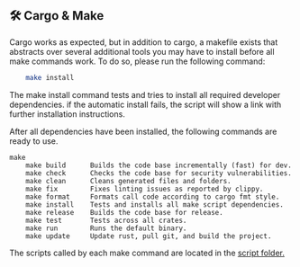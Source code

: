 ## 🛠️ Cargo & Make

Cargo works as expected, but in addition to cargo, a makefile exists
that abstracts over several additional tools you may have to install
before all make commands work. To do so, please run the following command:

```bash 
    make install
```

The make install command tests and tries to install all required developer dependencies.
if the automatic install fails, the script will show a link with further installation instructions.

After all dependencies have been installed, the following commands are ready to use.

```text 
make
    make build   	Builds the code base incrementally (fast) for dev.
    make check   	Checks the code base for security vulnerabilities.
    make clean   	Cleans generated files and folders.
    make fix   		Fixes linting issues as reported by clippy.
    make format   	Formats call code according to cargo fmt style.
    make install   	Tests and installs all make script dependencies.
    make release   	Builds the code base for release.
    make test   	Tests across all crates.
    make run   		Runs the default binary.
    make update   	Update rust, pull git, and build the project.
```

The scripts called by each make command are located in the [script folder.](scripts)